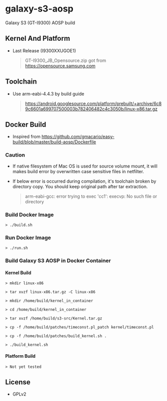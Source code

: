 # galaxy-s3-aosp
Galaxy S3 (GT-I9300) AOSP build

## Kernel And Platform
* Last Release (I9300XXUGOE1)
    > GT-I9300_JB_Opensource.zip got from https://opensource.samsung.com
## Toolchain
* Use arm-eabi-4.4.3 by build guide
    > https://android.googlesource.com/platform/prebuilt/+archive/6c89c6601a699707500003b782406482c4c3050b/linux-x86.tar.gz
## Docker Build
* Inspired from https://github.com/gmacario/easy-build/blob/master/build-aosp/Dockerfile
### Caution
* If native filesystem of Mac OS is used for source volume mount, it will makes build error by overwritten case sensitive files in netfilter.

* If below error is occurred during compilation, it's toolchain broken by directory copy. You should keep original path after tar extraction.
    > arm-eabi-gcc: error trying to exec 'cc1': execvp: No such file or directory
### Build Docker Image
    > ./build.sh
### Run Docker Image
    > ./run.sh
### Build Galaxy S3 AOSP in Docker Container
#### Kernel Build
    > mkdir linux-x86

    > tar xvzf linux-x86.tar.gz -C linux-x86

    > mkdir /home/build/kernel_in_container
    
    > cd /home/build/kernel_in_container
    
    > tar xvzf /home/build/s3-src/Kernel.tar.gz

    > cp -f /home/build/patches/timeconst.pl_patch kernel/timeconst.pl
    
    > cp -f /home/build/patches/build_kernel.sh .
    
    > ./build_kernel.sh
#### Platform Build
    > Not yet tested
## License
* GPLv2
